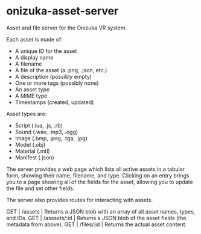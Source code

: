 onizuka-asset-server
====================

Asset and file server for the Onizuka VR system.

Each asset is made of:
* A unique ID for the asset
* A display name
* A filename
* A file of the asset (a .png, .json, etc.)
* A description (possibly empty)
* One or more tags (possibly none)
* An asset type
* A MIME type
* Timestamps (created, updated)

Asset types are:
* Script (.lua, .js, .rb)
* Sound (.wav, .mp3, .ogg)
* Image (.bmp, .png, .tga, .jpg)
* Model (.obj)
* Material (.mtl)
* Manifest (.json)

The server provides a web page which lists all active assets in a tabular form,
showing their name, filename, and type. Clicking on an entry brings you to a 
page showing all of the fields for the asset, allowing you to update the file
and set other fields.

The server also provides routes for interacting with assets.

GET | /assets      | Returns a JSON blob with an array of all asset names, types, and IDs.
GET | /asssets/:id | Returns a JSON blob of the asset fields (the metadata from above).
GET | /files/:id   | Returns the actual asset content.

